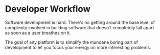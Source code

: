 # Developer Workflow

Software development is hard. There's no getting around the base level of complexity involved in building software that doesn't completely fall apart as soon as a user breathes on it.

The goal of any platform is to simplify the mundane boring part of development to let you focus your energy on more interesting problems. 

